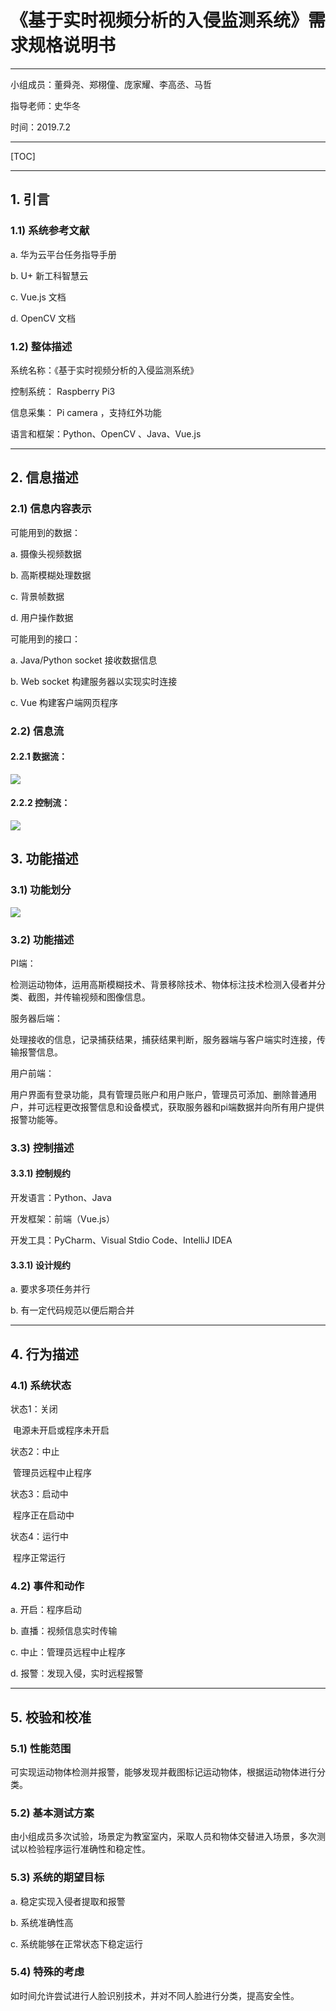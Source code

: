 # **《基于实时视频分析的入侵监测系统》需求规格说明书**

---
小组成员：董舜尧、郑栩僮、庞家耀、李高丞、马哲

指导老师：史华冬

时间：2019.7.2

---


[TOC]

---

## **1. 引言**

### **1.1) 系统参考文献**

a. 华为云平台任务指导手册

b. U+ 新工科智慧云

c. Vue.js 文档

d. OpenCV 文档

### **1.2) 整体描述**

系统名称：《基于实时视频分析的入侵监测系统》

控制系统： Raspberry Pi3

信息采集： Pi camera ，支持红外功能

语言和框架：Python、OpenCV 、Java、Vue.js

---

## **2. 信息描述**

### **2.1) 信息内容表示**

可能用到的数据：

a. 摄像头视频数据

b. 高斯模糊处理数据

c. 背景帧数据

d. 用户操作数据

可能用到的接口：

a. Java/Python socket 接收数据信息

b. Web socket 构建服务器以实现实时连接

c. Vue 构建客户端网页程序

### **2.2) 信息流**

#### **2.2.1 数据流**：

 ![](pic/pic1.png)

#### **2.2.2 控制流**：

 ![](pic/pic2.png)

## **3. 功能描述**

### **3.1) 功能划分**

![](pic/pic3.png)

### **3.2) 功能描述**

PI端：

检测运动物体，运用高斯模糊技术、背景移除技术、物体标注技术检测入侵者并分类、截图，并传输视频和图像信息。

服务器后端：

处理接收的信息，记录捕获结果，捕获结果判断，服务器端与客户端实时连接，传输报警信息。

用户前端：

用户界面有登录功能，具有管理员账户和用户账户，管理员可添加、删除普通用户，并可远程更改报警信息和设备模式，获取服务器和pi端数据并向所有用户提供报警功能等。

### **3.3) 控制描述**

#### **3.3.1) 控制规约**

开发语言：Python、Java

开发框架：前端（Vue.js）

开发工具：PyCharm、Visual Stdio Code、IntelliJ IDEA

#### **3.3.1) 设计规约**

a. 要求多项任务并行

b. 有一定代码规范以便后期合并

---

## **4. 行为描述**

### **4.1) 系统状态**

状态1：关闭

​    电源未开启或程序未开启

状态2：中止

​    管理员远程中止程序

状态3：启动中

​    程序正在启动中

状态4：运行中

​    程序正常运行

### **4.2) 事件和动作**

a. 开启：程序启动

b. 直播：视频信息实时传输

c. 中止：管理员远程中止程序

d. 报警：发现入侵，实时远程报警

---

## **5. 校验和校准**

### **5.1) 性能范围**

可实现运动物体检测并报警，能够发现并截图标记运动物体，根据运动物体进行分类。

### **5.2) 基本测试方案**

由小组成员多次试验，场景定为教室室内，采取人员和物体交替进入场景，多次测试以检验程序运行准确性和稳定性。

### **5.3) 系统的期望目标**

a. 稳定实现入侵者提取和报警

b. 系统准确性高

c. 系统能够在正常状态下稳定运行

### **5.4) 特殊的考虑**

如时间允许尝试进行人脸识别技术，并对不同人脸进行分类，提高安全性。

 